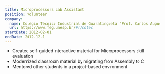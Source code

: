 ```yaml
---
title: Microprocessors Lab Assistant
position: volunteer
company:
  name: Colégio Técnico Industrial de Guaratinguetá "Prof. Carlos Augusto Patrício Amorim"
  url: https://www.feg.unesp.br/#!/cotec
startDate: 2012-02-01
endDate: 2012-12-1
---
```

- Created self-guided interactive material for Microprocessors skill evaluation
- Modernized classroom material by migrating from Assembly to C
- Mentored other students in a project-based environment